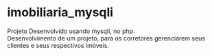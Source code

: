 # imobiliaria_mysqli
Projeto Desenvolvido usando mysqli, no php.</br>
Desenvolvimento de um projeto, para os corretores gerenciarem seus clientes e seus respectivos imóveis.
